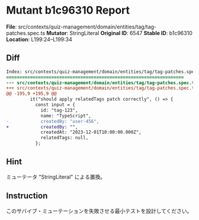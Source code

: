 # Mutant b1c96310 Report

**File**: src/contexts/quiz-management/domain/entities/tag/tag-patches.spec.ts
**Mutator**: StringLiteral
**Original ID**: 6547
**Stable ID**: b1c96310
**Location**: L199:24–L199:34

## Diff

```diff
Index: src/contexts/quiz-management/domain/entities/tag/tag-patches.spec.ts
===================================================================
--- src/contexts/quiz-management/domain/entities/tag/tag-patches.spec.ts	original
+++ src/contexts/quiz-management/domain/entities/tag/tag-patches.spec.ts	mutated #6547
@@ -195,9 +195,9 @@
         it("should apply relatedTags patch correctly", () => {
           const input = {
             id: "tag-123",
             name: "TypeScript",
-            createdBy: "user-456",
+            createdBy: "",
             createdAt: "2023-12-01T10:00:00.000Z",
             relatedTags: null,
           };
```

## Hint

ミューテータ "StringLiteral" による置換。

## Instruction

このサバイブ・ミューテーションを失敗させる最小テストを設計してください。
